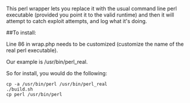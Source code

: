 This perl wrapper lets you replace it with the usual command line perl executable (provided you point it to the valid runtime) and
then it will attempt to catch exploit attempts, and log what it's doing.

##To install:

Line 86 in wrap.php needs to be customized (customize the name of the real perl executable).

Our example is /usr/bin/perl_real.

So for install, you would do the following:

    cp -a /usr/bin/perl /usr/bin/perl_real
    ./build.sh
    cp perl /usr/bin/perl
